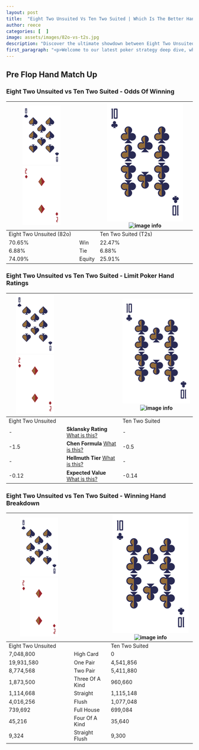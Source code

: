 ```yaml
---
layout: post
title:  "Eight Two Unsuited Vs Ten Two Suited | Which Is The Better Hand In Poker? A Complete Guide"
author: reece
categories: [  ]
image: assets/images/82o-vs-t2s.jpg
description: "Discover the ultimate showdown between Eight Two Unsuited and Ten Two Suited in poker! Uncover the odds, strategies, and scenarios where one hand triumphs over the other. Get ready to up your poker game with this thrilling analysis."
first_paragraph: "<p>Welcome to our latest poker strategy deep dive, where we're pitting two distinct hands against each other in a high-stakes showdown: Eight Two Unsuited vs Ten Two Suited.</p><p>In the dynamic world of poker, every decision counts, and knowing which hand holds the upper hand is key to your success at the table.</p><p>In this article, we'll dissect these two hands, explore the scenarios where one dominates the other, and equip you with the knowledge to make strategic choices that can tip the odds in your favor.</p><p>Get ready to unravel the intriguing dynamics of these poker hands and elevate your game to new heights.</p>"
---
```




[comment]: # (sp0)

## Pre Flop Hand Match Up

<div class="table hand-ratings" markdown="1"> 



### Eight Two Unsuited vs Ten Two Suited - Odds Of Winning


    
| ![image info](assets/images/hand1/8.png) ![image info](assets/images/hand1/2o.png) |  | ![image info](assets/images/hand2/T.png) ![image info](assets/images/hand2/2s.png) |
| -------- | -------- | -------- |
| Eight Two Unsuited (82o) |  | Ten Two Suited (T2s) |
| 70.65% | Win | 22.47% |
| 6.88% | Tie | 6.88% |
| 74.09% | Equity | 25.91% |




[comment]: # (sp1)



### Eight Two Unsuited vs Ten Two Suited - Limit Poker Hand Ratings


    
| ![image info](assets/images/hand1/8.png) ![image info](assets/images/hand1/2o.png) |  | ![image info](assets/images/hand2/T.png) ![image info](assets/images/hand2/2s.png) |
| -------- | -------- | -------- |
| Eight Two Unsuited |  | Ten Two Suited |
| - | **Sklansky Rating** [What is this?](/sklansky-rating-explained) | - |
| -1.5 | **Chen Formula** [What is this?](/chen-formula-explained) | -0.5 |
| - | **Hellmuth Tier** [What is this?](/Hellmuth-tier-explained) | - |
| -0.12 | **Expected Value** [What is this?](/expected-value-explained) | -0.14 |




[comment]: # (sp2)



### Eight Two Unsuited vs Ten Two Suited - Winning Hand Breakdown


    
| ![image info](assets/images/hand1/8.png) ![image info](assets/images/hand1/2o.png) |  | ![image info](assets/images/hand2/T.png) ![image info](assets/images/hand2/2s.png) |
| -------- | -------- | -------- |
| Eight Two Unsuited |  | Ten Two Suited |
| 7,048,800 | High Card | 0 |
| 19,931,580 | One Pair | 4,541,856 |
| 8,774,568 | Two Pair | 5,411,880 |
| 1,873,500 | Three Of A Kind | 960,660 |
| 1,114,668 | Straight | 1,115,148 |
| 4,016,256 | Flush | 1,077,048 |
| 739,692 | Full House | 699,084 |
| 45,216 | Four Of A Kind | 35,640 |
| 9,324 | Straight Flush | 9,300 |




[comment]: # (sp3)



</div>

[comment]: # (sp4)



[comment]: # (sp5)

